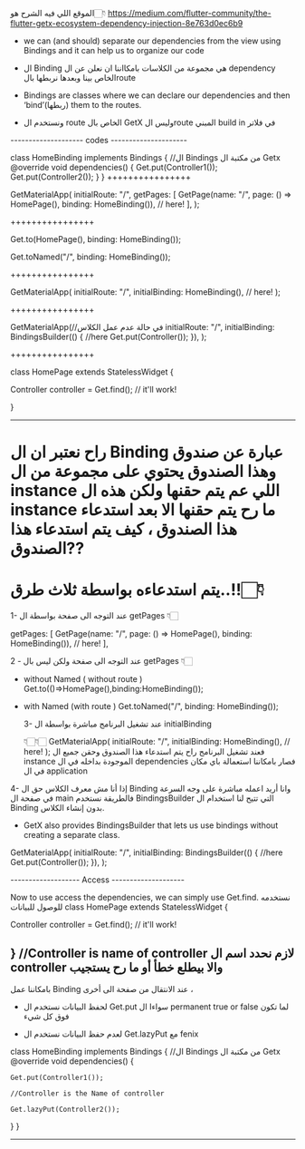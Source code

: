 الموقع اللي فيه الشرح هو👇🏻
https://medium.com/flutter-community/the-flutter-getx-ecosystem-dependency-injection-8e763d0ec6b9


- we can (and should) separate  our dependencies from the view using Bindings and it can help us to organize our code
 

-  ال Binding هي مجموعة من الكلاسات بامكااننا ان نعلن عن ال dependency الخاص بينا وبعدها نربطها بالroute

- Bindings are classes where we can declare our dependencies and then ‘bind’(ربطها) them to the routes.

- ونستخدم ال route الخاص بال GetX وليس الroute المبني build in في فلاتر

-------------------- codes ---------------------

class HomeBinding implements Bindings {
//ال Bindings من مكتبة ال Getx
  @override
  void dependencies() {
    Get.put(Controller1());
    Get.put(Controller2());
  }
}
++++++++++++++++

GetMaterialApp( 
  initialRoute: "/",
  getPages: [
    GetPage(name: "/", page: () => HomePage(), binding: HomeBinding()), // here!
  ],
);

++++++++++++++++

Get.to(HomePage(), binding: HomeBinding());
 
Get.toNamed("/", binding: HomeBinding()); 

++++++++++++++++

GetMaterialApp(
  initialRoute: "/",
  initialBinding: HomeBinding(), // here!
);

++++++++++++++++

GetMaterialApp(//في حالة عدم عمل الكلاس
  initialRoute: "/",
  initialBinding: BindingsBuilder(() { //here
    Get.put(Controller());
  }),
);

++++++++++++++++

class HomePage extends StatelessWidget {

  Controller controller = Get.find(); // it'll work!

}

------------------------------------------------

# راح نعتبر ان ال Binding عبارة عن صندوق وهذا الصندوق يحتوي على مجموعة من ال instance اللي عم يتم حقنها ولكن هذه ال instance ما رح يتم حقنها الا بعد استدعاء هذا الصندوق ، كيف يتم استدعاء هذا الصندوق??
# يتم استدعاءه بواسطة ثلاث طرق..!!👇🏻

1- عند التوجه الى صفحة بواسطة ال getPages 👇🏻

getPages: [
    GetPage(name: "/", page: () => HomePage(), binding: HomeBinding()), // here!
  ],


  2 - عند التوجه الى صفحة ولكن ليس بال getPages 👇🏻
  
- without Named ( without route )
Get.to(()=>HomePage(),binding:HomeBinding());

- with Named (with route )
Get.toNamed("/", binding: HomeBinding()); 


  3- عند تشغيل البرنامج مباشرة بواسطة ال initialBinding
  
  👇🏻👇🏻
GetMaterialApp(
  initialRoute: "/",
  initialBinding: HomeBinding(), // here!
);
فعند تشغيل البرنامج راح يتم استدعاء هذا الصندوق وحقن جميع ال instance الموجودة بداخله في ال dependencies فصار بامكاننا استعمالة باي مكان في ال application 


4- إذا أنا مش معرف الكلاس حق ال Binding وانا أريد اعمله مباشرة على وجه السرعة في صفحة ال main فالطريقة نستخدم BindingsBuilder التي تتيح لنا استخدام ال Binding بدون إنشاء الكلاس.

- GetX also provides BindingsBuilder that lets us use bindings without creating a separate class.

GetMaterialApp(
  initialRoute: "/",
  initialBinding: BindingsBuilder(() { //here
    Get.put(Controller());
  }),
);


------------------- Access --------------------

Now to use access the dependencies, we can simply use Get.find.
نستخدمه للوصول للبيانات
class HomePage extends StatelessWidget {

  Controller controller = Get.find(); // it'll work!

}
//Controller is name of controller 
لازم نحدد اسم ال controller والا بيطلع خطأ أو ما رح يستجيب 
------------------------------------------------

بامكاننا عمل Binding عند الانتقال من صفحة الى أخرى ، 

- لحفظ البيانات نستخدم ال Get.put سواءا ال 
permanent true or false
لما تكون فوق كل شيء

- لعدم حفظ البيانات نستخدم ال Get.lazyPut مع fenix


class HomeBinding implements Bindings {
//ال Bindings من مكتبة ال Getx
  @override
  void dependencies() {
  
    Get.put(Controller1());
    
    //Controller is the Name of controller 
    
    Get.lazyPut(Controller2());
  }
}

------------------------------------------------

